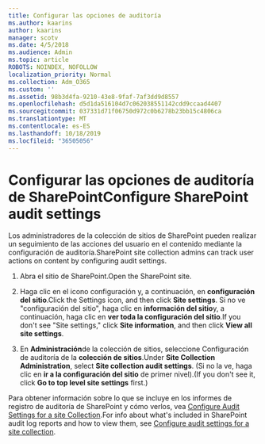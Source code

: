 ```yaml
---
title: Configurar las opciones de auditoría
ms.author: kaarins
author: kaarins
manager: scotv
ms.date: 4/5/2018
ms.audience: Admin
ms.topic: article
ROBOTS: NOINDEX, NOFOLLOW
localization_priority: Normal
ms.collection: Adm_O365
ms.custom: ''
ms.assetid: 98b3d4fa-9210-43e8-9faf-7af3dd9d8557
ms.openlocfilehash: d5d1da516104d7c062038551142cdd9ccaad4407
ms.sourcegitcommit: 037331d71f06750d972c0b6278b23bb15c4806ca
ms.translationtype: MT
ms.contentlocale: es-ES
ms.lasthandoff: 10/18/2019
ms.locfileid: "36505056"
---
```

# <a name="configure-sharepoint-audit-settings"></a><span data-ttu-id="39dba-102">Configurar las opciones de auditoría de SharePoint</span><span class="sxs-lookup"><span data-stu-id="39dba-102">Configure SharePoint audit settings</span></span>

<span data-ttu-id="39dba-103">Los administradores de la colección de sitios de SharePoint pueden realizar un seguimiento de las acciones del usuario en el contenido mediante la configuración de auditoría.</span><span class="sxs-lookup"><span data-stu-id="39dba-103">SharePoint site collection admins can track user actions on content by configuring audit settings.</span></span>
  
1. <span data-ttu-id="39dba-104">Abra el sitio de SharePoint.</span><span class="sxs-lookup"><span data-stu-id="39dba-104">Open the SharePoint site.</span></span>
    
2. <span data-ttu-id="39dba-105">Haga clic en el icono configuración y, a continuación, en **configuración del sitio**.</span><span class="sxs-lookup"><span data-stu-id="39dba-105">Click the Settings icon, and then click **Site settings**.</span></span> <span data-ttu-id="39dba-106">Si no ve "configuración del sitio", haga clic en **información del sitio**y, a continuación, haga clic en **ver toda la configuración del sitio**.</span><span class="sxs-lookup"><span data-stu-id="39dba-106">If you don't see "Site settings," click **Site information**, and then click **View all site settings**.</span></span>
    
3. <span data-ttu-id="39dba-107">En **Administración**de la colección de sitios, seleccione Configuración de auditoría de la **colección de sitios**.</span><span class="sxs-lookup"><span data-stu-id="39dba-107">Under **Site Collection Administration**, select **Site collection audit settings**.</span></span> <span data-ttu-id="39dba-108">(Si no la ve, haga clic en **ir a la configuración del sitio** de primer nivel).</span><span class="sxs-lookup"><span data-stu-id="39dba-108">(If you don't see it, click **Go to top level site settings** first.)</span></span> 
    
<span data-ttu-id="39dba-109">Para obtener información sobre lo que se incluye en los informes de registro de auditoría de SharePoint y cómo verlos, vea [Configure Audit Settings for a site Collection](https://go.microsoft.com/fwlink/?linkid=404050).</span><span class="sxs-lookup"><span data-stu-id="39dba-109">For info about what's included in SharePoint audit log reports and how to view them, see [Configure audit settings for a site collection](https://go.microsoft.com/fwlink/?linkid=404050).</span></span>
  

